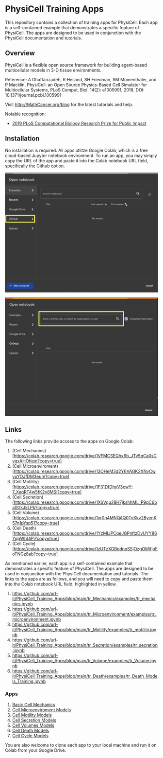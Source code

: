 # PhysiCell Training Apps

This repository contains a collection of training apps for PhysiCell. Each app is a self-contained example that demonstrates a specific feature of PhysiCell. The apps are designed to be used in conjunction with the PhysiCell documentation and tutorials.

## Overview

PhysiCell is a flexible open source framework for building agent-based multicellular models in 3-D tissue environments.

Reference: A Ghaffarizadeh, R Heiland, SH Friedman, SM Mumenthaler, and P Macklin, PhysiCell: an Open Source Physics-Based Cell Simulator for Multicellular Systems, PLoS Comput. Biol. 14(2): e1005991, 2018. DOI: 10.1371/journal.pcbi.1005991

Visit http://MathCancer.org/blog for the latest tutorials and help.

Notable recognition:

- [2019 PLoS Computational Biology Research Prize for Public Impact](https://biologue.plos.org/2019/05/31/announcing-the-winners-of-the-2019-plos-computational-biology-research-prize/)

## Installation

No installation is required. All apps utlitze Google Colab, which is a free cloud-based Jupyter notebook environment. To run an app, you may simply copy the URL of the app and paste it into the Colab notebook URL field, specifically the Github option.

![Colab](assets/colab_starter_page.png)

![Github](assets/github_url_insert.png)

## Links

<!-- Needs a bit more work -->

The following links provide access to the apps on Google Colab:

1. (Cell Mechanics)[https://colab.research.google.com/drive/1VFMCSEQhx6b_JTv5qCa0sCvqxAHOhipn?copy=true]
2. (Cell Microenviroment)[https://colab.research.google.com/drive/13OHeM3d2Y6VAGK2XNvCwyuYOJfDM3eum?copy=true]
3. (Cell Motility)[https://colab.research.google.com/drive/1F31DfDhyV3cwY-7_XeqRT4w5fK2v8MSi?copy=true]
4. (Cell Secretion)[https://colab.research.google.com/drive/1X6Vqu28H7jkshhML_P9pC6ba0GkJkLPb?copy=true]
5. (Cell Volume)[https://colab.research.google.com/drive/1xr0n4MNQAQ0TvXkv2ByenK57n1pYsp51?copy=true]
6. (Cell Death)[https://colab.research.google.com/drive/1YzMIJPCqeJGPnftzDvUYY86YqgWhUiPi?copy=true]
7. (Cell Cycle)[https://colab.research.google.com/drive/1zUTzXGBpdnqSSjOzgOMjfjoFoTNGz8ab?copy=true]

As mentioned earlier, each app is a self-contained example that demonstrates a specific feature of PhysiCell. The apps are designed to be used in conjunction with the PhysiCell documentation and tutorials. The links to the apps are as follows, and you will need to copy and paste them into the Colab notebook URL field, highlighted in yellow.

1. https://github.com/url-it/PhysiCell_Training_Apps/blob/main/tr_Mechanics/examples/tr_mechanics.ipynb
2. https://github.com/url-it/PhysiCell_Training_Apps/blob/main/tr_Microenvironment/examples/tr_microenvironment.ipynb
3. https://github.com/url-it/PhysiCell_Training_Apps/blob/main/tr_Motility/examples/tr_motility.ipynb
4. https://github.com/url-it/PhysiCell_Training_Apps/blob/main/tr_Secretion/examples/tr_secretion.ipynb
5. https://github.com/url-it/PhysiCell_Training_Apps/blob/main/tr_Volume/examples/tr_Volume.ipynb
6. https://github.com/url-it/PhysiCell_Training_Apps/blob/main/tr_Death/examples/tr_Death_Models_Training.ipynb

### Apps

1. [Basic Cell Mechanics](tr_Mechanics)
2. [Cell Microenviroment Models](tr_Microenvironment)
3. [Cell Motility Models](tr_Motility)
4. [Cell Secretion Models](tr_Secretion)
5. [Cell Volumes Models](tr_Volume)
6. [Cell Death Models](tr_Death)
7. [Cell Cycle Models](tr_cycle)

You are also welcome to clone each app to your local machine and run it on Colab from your Google Drive.
